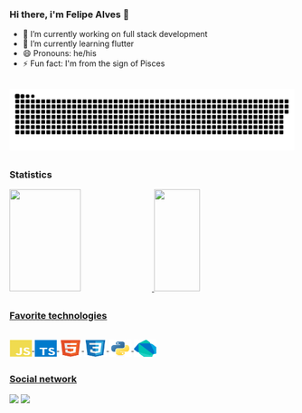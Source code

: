 ### Hi there, i'm Felipe Alves 👋


- 🔭 I’m currently working on full stack development
- 🌱 I’m currently learning flutter 
- 😄 Pronouns: he/his
- ⚡ Fun fact: I'm from the sign of Pisces

##

 ![Snake animation](https://github.com/felipexpert1996/felipexpert1996/blob/output/github-contribution-grid-snake.svg)

##

### Statistics
<div>
  <a href="https://github.com/felipexpert1996">
  <img height="180em" width="50%" src="https://github-readme-stats.vercel.app/api?username=felipexpert1996&show_icons=true&theme=jolly&include_all_commits=true&count_private=true"/>
  <img height="180em" width="40%" src="https://github-readme-stats.vercel.app/api/top-langs/?username=felipexpert1996&layout=compact&langs_count=7&theme=jolly"/>
</div>
  
##
  
 ### Favorite technologies
  
 <div style="display: inline_block"><br>
  <img align="center" alt="fe-Js" height="30" width="40" src="https://raw.githubusercontent.com/devicons/devicon/master/icons/javascript/javascript-plain.svg">
  <img align="center" alt="fe-Ts" height="30" width="40" src="https://raw.githubusercontent.com/devicons/devicon/master/icons/typescript/typescript-plain.svg">
  <img align="center" alt="fe-HTML" height="30" width="40" src="https://raw.githubusercontent.com/devicons/devicon/master/icons/html5/html5-original.svg">
  <img align="center" alt="fe-CSS" height="30" width="40" src="https://raw.githubusercontent.com/devicons/devicon/master/icons/css3/css3-original.svg">
  <img align="center" alt="fe-Python" height="30" width="40" src="https://raw.githubusercontent.com/devicons/devicon/master/icons/python/python-original.svg">
   <img align="center" alt="fe-Python" height="30" width="40" src="https://raw.githubusercontent.com/devicons/devicon/master/icons/dart/dart-original.svg">
</div>
  
##
  
### Social network
  
<div> 
   <a href = "mailto:felipe.alves2014@gmail.com"><img src="https://img.shields.io/badge/-Gmail-%23333?style=for-the-badge&logo=gmail&logoColor=white" target="_blank"></a>
   <a href="https://www.linkedin.com/in/felipe-alves-b7008692" target="_blank"><img src="https://img.shields.io/badge/-LinkedIn-%230077B5?style=for-the-badge&logo=linkedin&logoColor=white" target="_blank"></a>  
</div>


